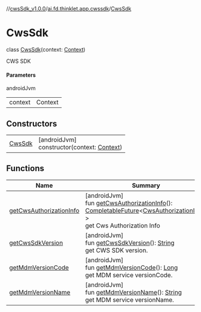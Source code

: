 //[cwsSdk_v1.0.0](../../../index.md)/[ai.fd.thinklet.app.cwssdk](../index.md)/[CwsSdk](index.md)

# CwsSdk

class [CwsSdk](index.md)(context: [Context](https://developer.android.com/reference/kotlin/android/content/Context.html))

CWS SDK

#### Parameters

androidJvm

| | |
|---|---|
| context | Context |

## Constructors

| | |
|---|---|
| [CwsSdk](-cws-sdk.md) | [androidJvm]<br>constructor(context: [Context](https://developer.android.com/reference/kotlin/android/content/Context.html)) |

## Functions

| Name | Summary |
|---|---|
| [getCwsAuthorizationInfo](get-cws-authorization-info.md) | [androidJvm]<br>fun [getCwsAuthorizationInfo](get-cws-authorization-info.md)(): [CompletableFuture](https://developer.android.com/reference/kotlin/java/util/concurrent/CompletableFuture.html)&lt;[CwsAuthorizationInfo](../../ai.fd.thinklet.app.cwssdk.interface.cws/-cws-authorization-info/index.md)?&gt;<br>get Cws Authorization Info |
| [getCwsSdkVersion](get-cws-sdk-version.md) | [androidJvm]<br>fun [getCwsSdkVersion](get-cws-sdk-version.md)(): [String](https://kotlinlang.org/api/latest/jvm/stdlib/kotlin/-string/index.html)<br>get CWS SDK version. |
| [getMdmVersionCode](get-mdm-version-code.md) | [androidJvm]<br>fun [getMdmVersionCode](get-mdm-version-code.md)(): [Long](https://kotlinlang.org/api/latest/jvm/stdlib/kotlin/-long/index.html)<br>get MDM service versionCode. |
| [getMdmVersionName](get-mdm-version-name.md) | [androidJvm]<br>fun [getMdmVersionName](get-mdm-version-name.md)(): [String](https://kotlinlang.org/api/latest/jvm/stdlib/kotlin/-string/index.html)<br>get MDM service versionName. |
